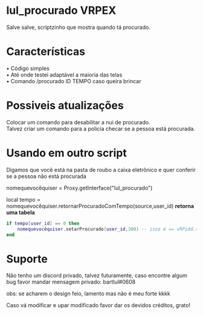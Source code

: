 # lul_procurado VRPEX
Salve salve, scriptzinho que mostra quando tá procurado.

# Características
• Código simples<br>
• Até onde testei adaptável a maioria das telas<br>
• Comando /procurado ID TEMPO caso queira brincar<br>

# Possiveis atualizações
Colocar um comando para desabilitar a nui de procurado.<br>
Talvez criar um comando para a policia checar se a pessoa está procurada.<br>

# Usando em outro script
Digamos que você está na pasta de roubo a caixa eletrônico e quer conferir se a pessoa não está procurada

nomequevocêquiser = Proxy.getInterface("lul_procurado")

local tempo = nomequevocêquiser.retornarProcuradoComTempo(source,user_id) <b>retorna uma tabela</b>
```lua
if tempo[user_id] == 0 then
    nomequevocêquiser.setarProcurado(user_id,300) -- isso é == vRPidd.setarProcurado
end
```
# Suporte
Não tenho um discord privado, talvez futuramente, caso encontre algum bug favor mandar mensagem privado: bartlul#0608

obs: se acharem o design feio, lamento mas não é meu forte kkkk

Caso vá modificar e upar modificado favor dar os devidos créditos, grato!
